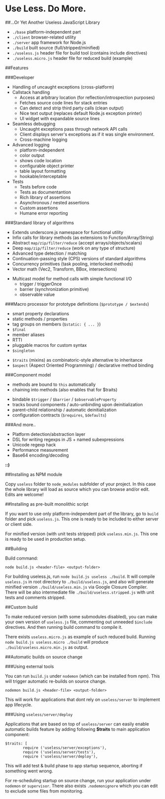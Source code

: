 # Use Less. Do More.

##...Or Yet Another Useless JavaScript Library 

* `./base` platform-independent part
* `./client` browser-related utility
* `./server` app framework for Node.js
* `./build` built source (full/stripped/minified)
* `./useless.js` header file for build tool (contains include directives)
* `./useless.micro.js` header file for reduced build (example)

##Features

###Developer

* Handling of uncaught exceptions (cross-platform)
* Callstack handling
    * Access at arbitrary location (for reflection/introspection purposes)
    - Fetches source code lines for stack entries
    - Can detect and strip third party calls (clean output)
    - Nice text output (replaces default Node.js exception printer)
    * UI widget with expandable source lines
* Seamless debugging
    - Uncaught exceptions pass through network API calls
    - Client displays server's exceptions as if it was single environment.
    - Cross-machine logging
* Advanced logging
    * platform-independent
    * color output
    * shows code location
    * configurable object printer
    * table layout formatting
    * hookable/interceptable
* Tests
    - Tests before code
    - Tests as documentantion
    - Rich library of assertions
    - Asynchronous / nested assertions
    - Custom assertions
    - Humane error reporting

###Standard library of algorithms

* Extends underscore.js namespace for functional utility
* Infix calls for library methods (as extensions to Function/Array/String)
* Abstract `map/zip/filter/reduce` (accept arrays/objects/scalars)
* Deep `map/zip/filter/reduce` (work on any type of structure)
* Advanced type detection / matching
* Continuation-passing style (CPS) versions of standard algorithms
* Concurrency primitives (task pooling, interlocked methods)
* Vector math (Vec2, Transform, BBox, intersections)
- Multicast model for method calls with simple functional I/O
    - trigger / triggerOnce
    - barrier (synchronization primitive)
    - observable value

###Macro processor for prototype definitions (`$prototype / $extends`)

+ smart property declarations
+ static methods / properties
+ tag groups on members (`$static: { ... }`)
+ `$final`
+ member aliases
+ RTTI
+ pluggable macros for custom syntax
+ `$singleton`
* `$traits` (mixins) as combinatoric-style alternative to inheritance
* `$aspect` (Aspect Oriented Programming) / declarative method binding

###Component model

* methods are bound to `this` automatically
* chaining into methods (also enables that for $traits)
+ bindable `$trigger` / `$barrier` / `$observableProperty`
+ tracks bound components / auto-unbinding upon deinitialization
+ parent-child relationship / automatic deinitialization
+ configuration contracts (`$requires`, `$defaults`)

###And more..

- Platform detection/abstraction layer
- DSL for writing regexps in JS + named subexpressions
- Unicode regexp hack
- Performance measurement
- Base64 encoding/decoding

**::)**

##Installing as NPM module

Copy `useless` folder to `node_modules` subfolder of your project. In this case the whole library will load as source which you can browse and/or edit. Edits are welcome!

##Installing as pre-built monolithic script

If you want to use only platform-independent part of the library, go to `build` folder and pick `useless.js`. This one is ready to be included to either server or client side.

For minified version (with unit tests stripped) pick `useless.min.js`. This one is ready to be used in production setup.

##Building

Build command:

`node build.js <header-file> <output-folder>`

For building useless.js, run `node build.js useless ./build`. It will compile `useless.js` in root directory to `./build/useless.js`, and also will generate minified version `./build/useless.min.js` via Google Closure Compiler. There will be also intermediate file `./build/useless.stripped.js` with unit tests and comments stripped.

##Custom build

To make reduced version (with some submodules disabled), you can make your own version of `useless.js` file, commenting out unneeded `$include` directives. And then running build command to compile it.

There exists `useless.micro.js` as example of such reduced build. Running `node build.js useless.micro ./build` will produce `./build/useless.micro.min.js` as output.

##Automatic builds on source change

###Using external tools

You can run `build.js` under `nodemon` (which can be installed from npm). This will trigger automatic re-builds on source change.

`nodemon build.js <header-file> <output-folder>`

This will work for applications that dont rely on `useless/server` to implement app lifecycle.

###Using `useless/server/deploy`

Applications that are based on top of `useless/server` can easily enable automatic builds feature by adding following **$traits** to main application component:

```
$traits: [        
        require ('useless/server/exceptions'),
        require ('useless/server/tests'),
        require ('useless/server/deploy'),
```

This will add test & build phase to app startup sequence, aborting if something went wrong.

For re-scheduling startup on source change, run your application under `nodemon` or `supervisor`. There also exists `.nodemonignore` which you can edit to exclude some files from monitoring.
